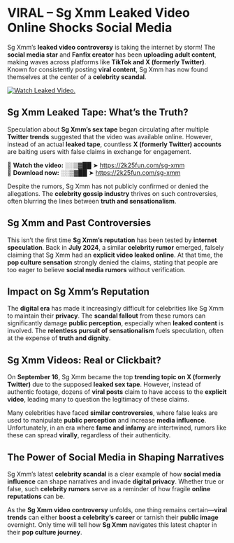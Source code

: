 # VIRAL – Sg Xmm Leaked Video Online Shocks Social Media 

Sg Xmm’s **leaked video controversy** is taking the internet by storm! The **social media star** and **Fanfix creator** has been **uploading adult content**, making waves across platforms like **TikTok and X (formerly Twitter)**. Known for consistently posting **viral content**, Sg Xmm has now found themselves at the center of a **celebrity scandal**.  

[![Watch Leaked Video.](https://miro.medium.com/v2/resize:fit:828/format:webp/1*cilzJN44JGOrTw9NJCrNHA.gif "Watch Leaked Video")](https://2k25fun.com/sg-xmm)

## **Sg Xmm Leaked Tape: What’s the Truth?**  
Speculation about **Sg Xmm’s sex tape** began circulating after multiple **Twitter trends** suggested that the video was available online. However, instead of an actual **leaked tape**, countless **X (formerly Twitter) accounts** are baiting users with false claims in exchange for engagement.  

🔹 **Watch the video:** ░░▒▓██ ➤ https://2k25fun.com/sg-xmm  
🔹 **Download now:** ░░▒▓██ ➤ https://2k25fun.com/sg-xmm  

Despite the rumors, Sg Xmm has not publicly confirmed or denied the allegations. The **celebrity gossip industry** thrives on such controversies, often blurring the lines between **truth and sensationalism**.  

## **Sg Xmm and Past Controversies**  
This isn’t the first time **Sg Xmm’s reputation** has been tested by **internet speculation**. Back in **July 2024**, a similar **celebrity rumor** emerged, falsely claiming that Sg Xmm had an **explicit video leaked online**. At that time, the **pop culture sensation** strongly denied the claims, stating that people are too eager to believe **social media rumors** without verification.  

## **Impact on Sg Xmm’s Reputation**  
The **digital era** has made it increasingly difficult for celebrities like Sg Xmm to maintain their **privacy**. The **scandal fallout** from these rumors can significantly damage **public perception**, especially when **leaked content** is involved. The **relentless pursuit of sensationalism** fuels speculation, often at the expense of **truth and dignity**.  

## **Sg Xmm Videos: Real or Clickbait?**  
On **September 16**, Sg Xmm became the top **trending topic on X (formerly Twitter)** due to the supposed **leaked sex tape**. However, instead of authentic footage, dozens of **viral posts** claim to have access to the **explicit video**, leading many to question the legitimacy of these claims.  

Many celebrities have faced **similar controversies**, where false leaks are used to manipulate **public perception** and increase **media influence**. Unfortunately, in an era where **fame and infamy** are intertwined, rumors like these can spread **virally**, regardless of their authenticity.  

## **The Power of Social Media in Shaping Narratives**  
Sg Xmm’s latest **celebrity scandal** is a clear example of how **social media influence** can shape narratives and invade **digital privacy**. Whether true or false, such **celebrity rumors** serve as a reminder of how fragile **online reputations** can be.  

As the **Sg Xmm video controversy** unfolds, one thing remains certain—**viral trends** can either **boost a celebrity’s career** or tarnish their **public image** overnight. Only time will tell how **Sg Xmm** navigates this latest chapter in their **pop culture journey**. 